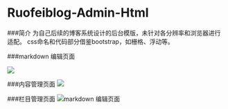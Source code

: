 # Ruofeiblog-Admin-Html
###简介
为自己后续的博客系统设计的后台模版，未针对各分辨率和浏览器进行适配。
css命名和代码部分借鉴bootstrap，如栅格、浮动等。

###markdown 编辑页面

![](http://ojjy8x2nf.bkt.clouddn.com/17-5-7/63792528-file_1494141492038_15d92.png)

###内容管理页面
![](http://ojjy8x2nf.bkt.clouddn.com/17-5-7/84634665-file_1494141750611_152f9.png)

###栏目管理页面
![markdown 编辑页面](http://ojjy8x2nf.bkt.clouddn.com/17-5-7/25816749-file_1494141787729_18473.png)
